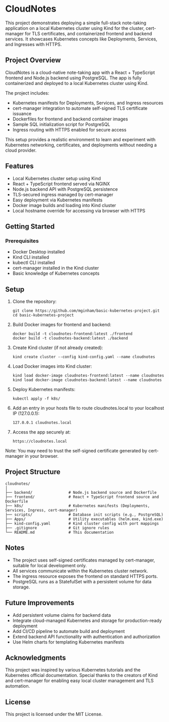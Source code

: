 # CloudNotes
This project demonstrates deploying a simple full-stack note-taking application on a local Kubernetes cluster using Kind for the cluster, cert-manager for TLS certificates, and containerized frontend and backend services. It showcases Kubernetes concepts like Deployments, Services, and Ingresses with HTTPS.

## Project Overview
CloudNotes is a cloud-native note-taking app with a React + TypeScript frontend and Node.js backend using PostgreSQL. The app is fully containerized and deployed to a local Kubernetes cluster using Kind.

The project includes:
- Kubernetes manifests for Deployments, Services, and Ingress resources
- cert-manager integration to automate self-signed TLS certificate issuance
- Dockerfiles for frontend and backend container images
- Sample SQL initialization script for PostgreSQL
- Ingress routing with HTTPS enabled for secure access

This setup provides a realistic environment to learn and experiment with Kubernetes networking, certificates, and deployments without needing a cloud provider.

## Features
- Local Kubernetes cluster setup using Kind
- React + TypeScript frontend served via NGINX
- Node.js backend API with PostgreSQL persistence
- TLS-secured ingress managed by cert-manager
- Easy deployment via Kubernetes manifests
- Docker image builds and loading into Kind cluster
- Local hostname override for accessing via browser with HTTPS

## Getting Started
### Prerequisites
- Docker Desktop installed
- Kind CLI installed
- kubectl CLI installed
- cert-manager installed in the Kind cluster
- Basic knowledge of Kubernetes concepts

## Setup
1. Clone the repository:
   ```
   git clone https://github.com/mginham/basic-kubernetes-project.git
   cd basic-kubernetes-project
   ```
2. Build Docker images for frontend and backend:
   ```
   docker build -t cloudnotes-frontend:latest ./frontend
   docker build -t cloudnotes-backend:latest ./backend
   ```
3. Create Kind cluster (if not already created):
   ```
   kind create cluster --config kind-config.yaml --name cloudnotes
   ```
4. Load Docker images into Kind cluster:
   ```
   kind load docker-image cloudnotes-frontend:latest --name cloudnotes
   kind load docker-image cloudnotes-backend:latest --name cloudnotes
   ```
5. Deploy Kubernetes manifests:
   ```
   kubectl apply -f k8s/
   ```
6. Add an entry in your hosts file to route cloudnotes.local to your localhost IP (127.0.0.1):
   ```
   127.0.0.1 cloudnotes.local
   ```
7. Access the app securely at:
   ```
   https://cloudnotes.local
   ```

Note: You may need to trust the self-signed certificate generated by cert-manager in your browser.

## Project Structure
```
cloudnotes/
│
├── backend/                # Node.js backend source and Dockerfile
├── frontend/               # React + TypeScript frontend source and Dockerfile
├── k8s/                    # Kubernetes manifests (Deployments, Services, Ingress, cert-manager)
├── scripts/                # Database init scripts (e.g., PostgreSQL)
├── Apps/                   # Utility executables (helm.exe, kind.exe)
├── kind-config.yaml        # Kind cluster config with port mappings
├── .gitignore              # Git ignore rules
└── README.md               # This documentation
```

## Notes
- The project uses self-signed certificates managed by cert-manager, suitable for local development only.
- All services communicate within the Kubernetes cluster network.
- The ingress resource exposes the frontend on standard HTTPS ports.
- PostgreSQL runs as a StatefulSet with a persistent volume for data storage.

## Future Improvements
- Add persistent volume claims for backend data
- Integrate cloud-managed Kubernetes and storage for production-ready deployment
- Add CI/CD pipeline to automate build and deployment
- Extend backend API functionality with authentication and authorization
- Use Helm charts for templating Kubernetes manifests

## Acknowledgments
This project was inspired by various Kubernetes tutorials and the Kubernetes official documentation. Special thanks to the creators of Kind and cert-manager for enabling easy local cluster management and TLS automation.

## License
This project is licensed under the MIT License.